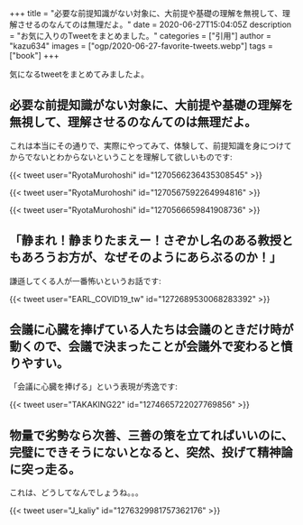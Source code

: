 +++
title = "必要な前提知識がない対象に、大前提や基礎の理解を無視して、理解させるのなんてのは無理だよ。"
date = 2020-06-27T15:04:05Z
description = "お気に入りのTweetをまとめました。"
categories = ["引用"]
author = "kazu634"
images = ["ogp/2020-06-27-favorite-tweets.webp"]
tags = ["book"]
+++

気になるtweetをまとめてみましたよ。

## 必要な前提知識がない対象に、大前提や基礎の理解を無視して、理解させるのなんてのは無理だよ。
これは本当にその通りで、実際にやってみて、体験して、前提知識を身につけてからでないとわからないということを理解して欲しいものです:

{{< tweet user="RyotaMurohoshi" id="1270566236435308545" >}}

{{< tweet user="RyotaMurohoshi" id="1270567592264994816" >}}

{{< tweet user="RyotaMurohoshi" id="1270566659841908736" >}}

## 「静まれ！静まりたまえー！さぞかし名のある教授ともあろうお方が、なぜそのようにあらぶるのか！」
謙遜してくる人が一番怖いというお話です:

{{< tweet user="EARL_COVID19_tw" id="1272689530068283392" >}}

## 会議に心臓を捧げている人たちは会議のときだけ時が動くので、会議で決まったことが会議外で変わると憤りやすい。
「会議に心臓を捧げる」という表現が秀逸です:

{{< tweet user="TAKAKING22" id="1274665722027769856" >}}

## 物量で劣勢なら次善、三善の策を立てればいいのに、完璧にできそうにないとなると、突然、投げて精神論に突っ走る。
これは、どうしてなんでしょうね。。。

{{< tweet user="J_kaliy" id="1276329981757362176" >}}
